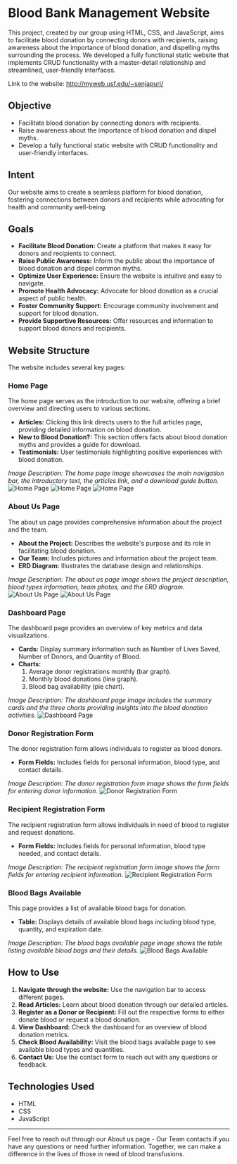 # Blood Bank Management Website

This project, created by our group using HTML, CSS, and JavaScript, aims to facilitate blood donation by connecting donors with recipients, raising awareness about the importance of blood donation, and dispelling myths surrounding the process. We developed a fully functional static website that implements CRUD functionality with a master-detail relationship and streamlined, user-friendly interfaces.

Link to the website: http://myweb.usf.edu/~senjapuri/

## Objective
- Facilitate blood donation by connecting donors with recipients.
- Raise awareness about the importance of blood donation and dispel myths.
- Develop a fully functional static website with CRUD functionality and user-friendly interfaces.

## Intent
Our website aims to create a seamless platform for blood donation, fostering connections between donors and recipients while advocating for health and community well-being.

## Goals
- **Facilitate Blood Donation:** Create a platform that makes it easy for donors and recipients to connect.
- **Raise Public Awareness:** Inform the public about the importance of blood donation and dispel common myths.
- **Optimize User Experience:** Ensure the website is intuitive and easy to navigate.
- **Promote Health Advocacy:** Advocate for blood donation as a crucial aspect of public health.
- **Foster Community Support:** Encourage community involvement and support for blood donation.
- **Provide Supportive Resources:** Offer resources and information to support blood donors and recipients.

## Website Structure
The website includes several key pages:

### Home Page
The home page serves as the introduction to our website, offering a brief overview and directing users to various sections.
- **Articles:** Clicking this link directs users to the full articles page, providing detailed information on blood donation.
- **New to Blood Donation?:** This section offers facts about blood donation myths and provides a guide for download.
- **Testimonials:** User testimonials highlighting positive experiences with blood donation.
  
*Image Description: The home page image showcases the main navigation bar, the introductory text, the articles link, and a download guide button.*
![Home Page](images_readme/home_page1.png)
![Home Page](images_readme/home_page2.png)
![Home Page](images_readme/home_page3.png)


### About Us Page
The about us page provides comprehensive information about the project and the team.
- **About the Project:** Describes the website's purpose and its role in facilitating blood donation.
- **Our Team:** Includes pictures and information about the project team.
- **ERD Diagram:** Illustrates the database design and relationships.

*Image Description: The about us page image shows the project description, blood types information, team photos, and the ERD diagram.*
![About Us Page](images_readme/about_us1.png)
![About Us Page](images_readme/about_us2.png)


### Dashboard Page
The dashboard page provides an overview of key metrics and data visualizations.
- **Cards:** Display summary information such as Number of Lives Saved, Number of Donors, and Quantity of Blood.
- **Charts:**
  1. Average donor registrations monthly (bar graph).
  2. Monthly blood donations (line graph).
  3. Blood bag availability (pie chart).

*Image Description: The dashboard page image includes the summary cards and the three charts providing insights into the blood donation activities.*
![Dashboard Page](images_readme/dashboard.png)


### Donor Registration Form
The donor registration form allows individuals to register as blood donors.
- **Form Fields:** Includes fields for personal information, blood type, and contact details.

*Image Description: The donor registration form image shows the form fields for entering donor information.*
![Donor Registration Form](images_readme/donor.png)


### Recipient Registration Form
The recipient registration form allows individuals in need of blood to register and request donations.
- **Form Fields:** Includes fields for personal information, blood type needed, and contact details.

*Image Description: The recipient registration form image shows the form fields for entering recipient information.*
![Recipient Registration Form](images_readme/recipient.png)


### Blood Bags Available
This page provides a list of available blood bags for donation.
- **Table:** Displays details of available blood bags including blood type, quantity, and expiration date.

*Image Description: The blood bags available page image shows the table listing available blood bags and their details.*
![Blood Bags Available](images_readme/bag.png)


## How to Use
1. **Navigate through the website:** Use the navigation bar to access different pages.
2. **Read Articles:** Learn about blood donation through our detailed articles.
3. **Register as a Donor or Recipient:** Fill out the respective forms to either donate blood or request a blood donation.
4. **View Dashboard:** Check the dashboard for an overview of blood donation metrics.
5. **Check Blood Availability:** Visit the blood bags available page to see available blood types and quantities.
6. **Contact Us:** Use the contact form to reach out with any questions or feedback.

## Technologies Used
- HTML
- CSS
- JavaScript

---

Feel free to reach out through our About us page - Our Team contacts if you have any questions or need further information. Together, we can make a difference in the lives of those in need of blood transfusions.
